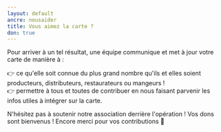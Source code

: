 ```yaml
---
layout: default
ancre: nousaider
title: Vous aimez la carte ?
don: true
---
```

Pour arriver à un tel résultat, une équipe communique et met à jour votre carte de manière à :  

  👉 ce qu'elle soit connue du plus grand nombre qu'ils et elles soient producteurs, distributeurs, restaurateurs ou mangeurs !  
  👉 permettre à tous et toutes de contribuer en nous faisant parvenir les infos utiles à intégrer sur la carte.  
  
  N'hésitez pas à soutenir notre association derrière l'opération ! Vos dons sont bienvenus !
  Encore merci pour vos contributions 🙏
